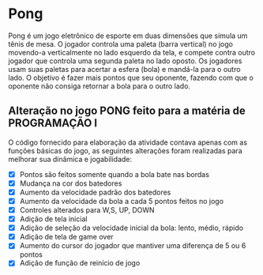 # Pong
Pong é um jogo eletrônico de esporte em duas dimensões que simula um tênis de mesa. 
O jogador controla uma paleta (barra vertical) no jogo movendo-a verticalmente no lado esquerdo da tela, 
e compete contra outro jogador que controla uma segunda paleta no lado oposto. Os jogadores usam suas paletas para acertar a esfera (bola) e mandá-la para o outro lado. O objetivo é fazer mais pontos que seu oponente, fazendo com que o oponente não consiga retornar a bola para o outro lado.

## Alteração no jogo PONG feito para a matéria de PROGRAMAÇÃO I

O código fornecido para elaboração da atividade contava apenas com as funções básicas do jogo, as seguintes alterações foram realizadas para melhorar sua dinâmica e jogabilidade:
- [x] Pontos são feitos somente quando a bola bate nas bordas
- [x] Mudança na cor dos batedores
- [x] Aumento da velocidade padrão dos batedores
- [x] Aumento da velocidade da bola a cada 5 pontos feitos no jogo
- [x] Controles alterados para W,S, UP, DOWN
- [x] Adição de tela inicial
- [x] Adição de seleção da velocidade inicial da bola: lento, médio, rápido
- [x] Adição de tela de game over
- [x] Aumento do cursor do jogador que mantiver uma diferença de 5 ou 6 pontos
- [x] Adição de função de reinício de jogo
